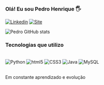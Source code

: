### Olá! Eu sou Pedro Henrique  🖐 

[![Linkedin](https://img.shields.io/badge/LinkedIn-0077B5?style=for-the-badge&logo=linkedin&logoColor=white)](https://www.linkedin.com/in/pedro-henrique-dias-hinrichsen-615963245/)
[![Site](https://img.shields.io/website-up-down-green-red/http/monip.org.svg)]()

![Pedro GitHub stats](https://github-readme-stats.vercel.app/api?username=PedroHenrique-D&show_icons=true&theme=tokyonight)

### Tecnologias que utilizo

<div style="display: inline_block"><br/>
    <img align="center" alt="Python"  src="https://img.shields.io/badge/Python-3776AB?style=for-the-badge&logo=python&logoColor=white" />
    <img align="center" alt="html5"  src="https://img.shields.io/badge/HTML-239120?style=for-the-badge&logo=html5&logoColor=white" />
    <img align="center" alt="CSS3"  src="https://img.shields.io/badge/CSS3-1572B6?style=for-the-badge&logo=css3&logoColor=white" />
    <img align="center" alt="Java"  src="https://img.shields.io/badge/Java-ED8B00?style=for-the-badge&logo=openjdk&logoColor=white" />
    <img align="center" alt="MySQL"  src="https://img.shields.io/badge/MySQL-00000F?style=for-the-badge&logo=mysql&logoColor=white" />
</div><br/>

Em constante aprendizado e evolução
